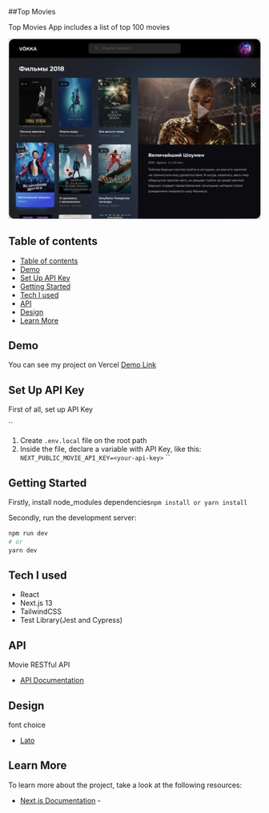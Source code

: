 ##Top Movies

Top Movies App includes a list of top 100 movies

![top_movies_preview](./public//top_movies_preview.png)

## Table of contents

- [Table of contents](#table-of-contents)
- [Demo](#demo)
- [Set Up API Key](#set-up-api-key)
- [Getting Started](#getting-started)
- [Tech I used](#tech-i-used)
- [API](#api)
- [Design](#design)
- [Learn More](#learn-more)

## Demo

You can see my project on Vercel [Demo Link]()

## Set Up API Key

First of all, set up API Key

``

1. Create `.env.local` file on the root path
2. Inside the file, declare a variable with API Key, like this: `NEXT_PUBLIC_MOVIE_API_KEY=<your-api-key>`
   ``

## Getting Started

Firstly, install node_modules dependencies`npm install or yarn install`

Secondly, run the development server:

```bash
npm run dev
# or
yarn dev
```

## Tech I used

- React
- Next.js 13
- TailwindCSS
- Test Library(Jest and Cypress)

## API

Movie RESTful API

- [API Documentation](https://rapidapi.com/rapihub-rapihub-default/api/imdb-top-100-movies)

## Design

font choice

- [Lato](https://fonts.google.com/specimen/Lato)

## Learn More

To learn more about the project, take a look at the following resources:

- [Next.js Documentation]() -
